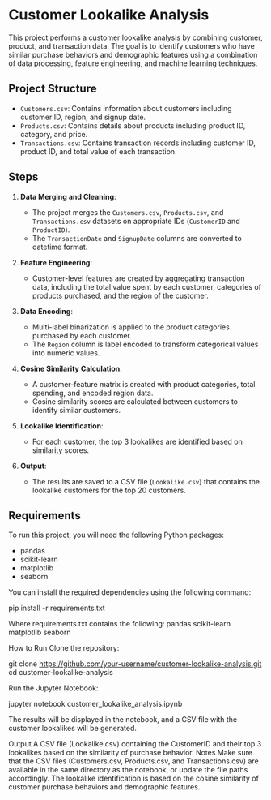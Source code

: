 # Customer Lookalike Analysis

This project performs a customer lookalike analysis by combining customer, product, and transaction data. The goal is to identify customers who have similar purchase behaviors and demographic features using a combination of data processing, feature engineering, and machine learning techniques.

## Project Structure

- `Customers.csv`: Contains information about customers including customer ID, region, and signup date.
- `Products.csv`: Contains details about products including product ID, category, and price.
- `Transactions.csv`: Contains transaction records including customer ID, product ID, and total value of each transaction.

## Steps

1. **Data Merging and Cleaning**:
   - The project merges the `Customers.csv`, `Products.csv`, and `Transactions.csv` datasets on appropriate IDs (`CustomerID` and `ProductID`).
   - The `TransactionDate` and `SignupDate` columns are converted to datetime format.

2. **Feature Engineering**:
   - Customer-level features are created by aggregating transaction data, including the total value spent by each customer, categories of products purchased, and the region of the customer.

3. **Data Encoding**:
   - Multi-label binarization is applied to the product categories purchased by each customer.
   - The `Region` column is label encoded to transform categorical values into numeric values.

4. **Cosine Similarity Calculation**:
   - A customer-feature matrix is created with product categories, total spending, and encoded region data.
   - Cosine similarity scores are calculated between customers to identify similar customers.

5. **Lookalike Identification**:
   - For each customer, the top 3 lookalikes are identified based on similarity scores.

6. **Output**:
   - The results are saved to a CSV file (`Lookalike.csv`) that contains the lookalike customers for the top 20 customers.

## Requirements

To run this project, you will need the following Python packages:

- pandas
- scikit-learn
- matplotlib
- seaborn

You can install the required dependencies using the following command:


pip install -r requirements.txt

Where requirements.txt contains the following:
pandas
scikit-learn
matplotlib
seaborn


How to Run
Clone the repository:

git clone https://github.com/your-username/customer-lookalike-analysis.git
cd customer-lookalike-analysis

Run the Jupyter Notebook:

jupyter notebook customer_lookalike_analysis.ipynb

The results will be displayed in the notebook, and a CSV file with the customer lookalikes will be generated.

Output
A CSV file (Lookalike.csv) containing the CustomerID and their top 3 lookalikes based on the similarity of purchase behavior.
Notes
Make sure that the CSV files (Customers.csv, Products.csv, and Transactions.csv) are available in the same directory as the notebook, or update the file paths accordingly.
The lookalike identification is based on the cosine similarity of customer purchase behaviors and demographic features.
